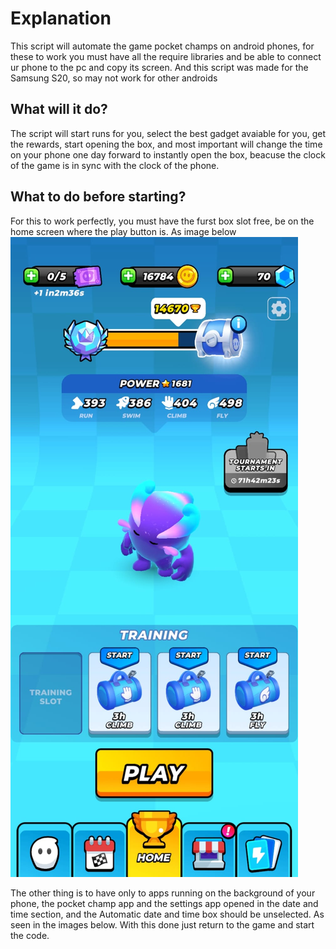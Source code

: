 # Explanation

This script will automate the game pocket champs on android phones, for these to work you must have all the require libraries and be able to connect ur phone to the pc
and copy its screen. And this script was made for the Samsung S20, so may not work for other androids

## What will it do?

The script will start runs for you, select the best gadget avaiable for you, get the rewards, start opening the box, and most important will change the time on your phone
one day forward to instantly open the box, beacuse the clock of the game is in sync with the clock of the phone.

## What to do before starting?

For this to work perfectly, you must have the furst box slot free, be on the home screen where the play button is.
As image below
![1](https://github.com/avlis-MMO/Games-automation/blob/main/PocketChamps/img/1.jpeg?=50x50)

The other thing is to have only to apps running on the background of your phone, the pocket champ app and the settings app opened in the date and time section, and the 
Automatic date and time box should be unselected. As seen in the images below.
With this done just return to the game and start the code.
